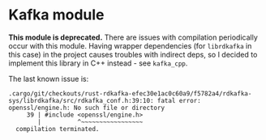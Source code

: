 # Kafka module

__This module is deprecated.__ There are issues with compilation periodically occur with this module. Having wrapper dependencies (for `librdkafka` in this case) in the project causes troubles with indirect deps, so I decided to implement this library in C++ instead - see `kafka_cpp`. 

The last known issue is:
```
.cargo/git/checkouts/rust-rdkafka-efec30e1ac0c60a9/f5782a4/rdkafka-sys/librdkafka/src/rdkafka_conf.h:39:10: fatal error: openssl/engine.h: No such file or directory
     39 | #include <openssl/engine.h>
        |          ^~~~~~~~~~~~~~~~~~
  compilation terminated.
```